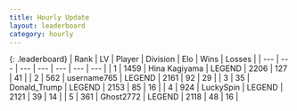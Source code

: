 ```yaml
---
title: Hourly Update
layout: leaderboard
category: hourly
---
```


{: .leaderboard}
| Rank | LV | Player | Division | Elo | Wins | Losses |
| --- | --- | --- | --- | --- | --- | --- |
| <span data-change="0">1</span> | 1459 | <span title="ID: 315148">Hina Kagiyama</span> | LEGEND | <span data-change="13">2206</span> | <span data-change="2">127</span> | <span data-change="0">41</span> |
| <span data-change="0">2</span> | 562 | <span title="ID: 188640">username765</span> | LEGEND | <span data-change="0">2161</span> | <span data-change="0">92</span> | <span data-change="0">29</span> |
| <span data-change="0">3</span> | 35 | <span title="ID: 515520">Donald_Trump</span> | LEGEND | <span data-change="0">2153</span> | <span data-change="0">85</span> | <span data-change="0">16</span> |
| <span data-change="1">4</span> | 924 | <span title="ID: 498412">LuckySpin</span> | LEGEND | <span data-change="0">2121</span> | <span data-change="0">39</span> | <span data-change="0">14</span> |
| <span data-change="1">5</span> | 361 | <span title="ID: 336637">Ghost2772</span> | LEGEND | <span data-change="0">2118</span> | <span data-change="0">48</span> | <span data-change="0">16</span> |